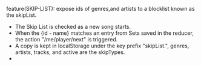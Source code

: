 feature(SKIP-LIST): expose ids of genres,and artists to a blocklist known as the skipList.

- The Skip List is checked as a new song starts.
- When the {id - name} matches an entry from Sets saved in the reducer, the action "/me/player/next" is triggered.
- A copy is kept in localStorage under the key prefix "skipList.", genres, artists, tracks, and active are the skipTypes.
-
